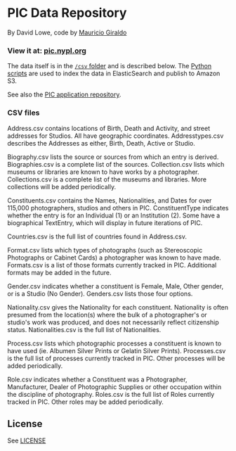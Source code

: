 # PIC Data Repository

By David Lowe, code by [Mauricio Giraldo](//twitter.com/mgiraldo)

### View it at: [pic.nypl.org](http://pic.nypl.org)

The data itself is in the [`/csv` folder](csv/) and is described below. The [Python scripts](python/) are used to index the data in ElasticSearch and publish to Amazon S3.

See also the [PIC application repository](//github.com/nypl/pic-app).

### CSV files
Address.csv contains locations of Birth, Death and Activity, and street addresses for Studios. All have geographic coordinates. Addresstypes.csv describes the Addresses as either, Birth, Death, Active or Studio.

Biography.csv lists the source or sources from which an entry is derived. Biographies.csv is a complete list of the sources.
Collection.csv lists which museums or libraries are known to have works by a photographer. Collections.csv is a complete list of the museums and libraries. More collections will be added periodically.

Constituents.csv contains the Names, Nationalities, and Dates for over 115,000 photographers, studios and others in PIC. ConstituentType indicates whether the entry is for an Individual (1) or an Institution (2). Some have a biographical TextEntry, which will display in future iterations of PIC.

Countries.csv is the full list of countries found in Address.csv.

Format.csv lists which types of photographs (such as Stereoscopic Photographs or Cabinet Cards) a photographer was known to have made. Formats.csv is a list of those formats currently tracked in PIC. Additional formats may be added in the future.

Gender.csv indicates whether a constituent is Female, Male, Other gender, or is a Studio (No Gender). Genders.csv lists those four options.

Nationality.csv gives the Nationality for each constituent. Nationality is often presumed from the location(s) where the bulk of a photographer's or studio's work was produced, and does not necessarily reflect citizenship status. Nationalities.csv is the full list of Nationalities.

Process.csv lists which photographic processes a constituent is known to have used (ie. Albumen Silver Prints or Gelatin Silver Prints). Processes.csv is the full list of processes currently tracked in PIC. Other processes will be added periodically.

Role.csv indicates whether a Constituent was a Photographer, Manufacturer, Dealer of Photographic Supplies or other occupation within the discipline of photography. Roles.csv is the full list of Roles currently tracked in PIC. Other roles may be added periodically.


## License

See [LICENSE](LICENSE)
